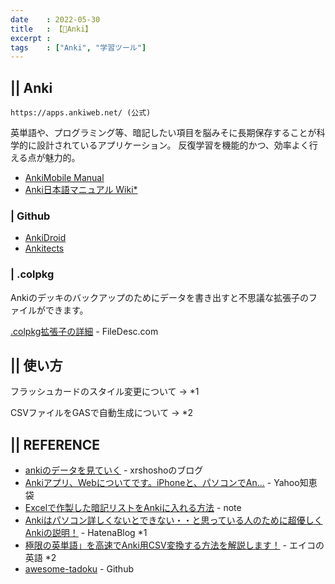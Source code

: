 ```yaml
---
date    : 2022-05-30
title   : 【🌟Anki】
excerpt :
tags    : ["Anki", "学習ツール"]
---
```


## || Anki
```
https://apps.ankiweb.net/ (公式)
```
英単語や、プログラミング等、暗記したい項目を脳みそに長期保存することが科学的に設計されているアプリケーション。
反復学習を機能的かつ、効率よく行える点が魅力的。

+ [AnkiMobile Manual](https://docs.ankimobile.net/intro.html)
+ [Anki日本語マニュアル Wiki*](https://wikiwiki.jp/rage2050/)

### | Github
+ [AnkiDroid](https://github.com/ankidroid)
+ [Ankitects](https://github.com/ankitects)

### | .colpkg
Ankiのデッキのバックアップのためにデータを書き出すと不思議な拡張子のファイルができます。

[.colpkg拡張子の詳細](https://www.filedesc.com/ja/file/colpkg) - FileDesc.com

## || 使い方
フラッシュカードのスタイル変更について
→ *1

CSVファイルをGASで自動生成について
→ *2


## || REFERENCE
+ [ankiのデータを見ていく](https://xrshosho.hatenablog.com/entry/2019/08/03/101654) - xrshoshoのブログ
+ [Ankiアプリ、Webについてです。iPhoneと、パソコンでAn...](https://detail.chiebukuro.yahoo.co.jp/qa/question_detail/q13207114173) - Yahoo知恵袋
+ [Excelで作製した暗記リストをAnkiに入れる方法](https://note.com/orthogirl115/n/n303761bee4c0) - note
+ [Ankiはパソコン詳しくないとできない・・と思っている人のために超優しくAnkiの説明！](https://ryugaku-summer.hatenablog.com/entry/anki_howto01) - HatenaBlog *1
+ [極限の英単語」を高速でAnki用CSV変換する方法を解説します！](https://eiko-eigo.com/kyokugen/) - エイコの英語 *2
+ [awesome-tadoku](https://github.com/t9md/awesome-tadoku/blob/master/Anki-tips.md) - Github
